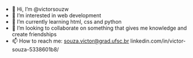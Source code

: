 - 👋 Hi, I’m @victorsouzw
- 👀 I’m interested in web development
- 🌱 I’m currently learning html, css and python
- 💞️ I’m looking to collaborate on something that gives me knowledge and create friendships
- 📫 How to reach me:
   souza.victor@grad.ufsc.br
   linkedin.com/in/victor-souza-5338601b8/

<!---
victorsouzw/victorsouzw is a ✨ special ✨ repository because its `README.md` (this file) appears on your GitHub profile.
You can click the Preview link to take a look at your changes.
--->
